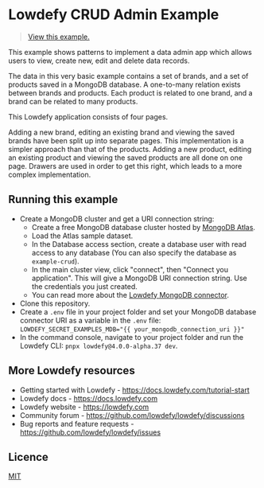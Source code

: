 # Lowdefy CRUD Admin Example

> [View this example.](https://example-crud.lowdefy.com)

This example shows patterns to implement a data admin app which allows users to view, create new, edit and delete data records.

The data in this very basic example contains a set of brands, and a set of products saved in a MongoDB database. A one-to-many relation exists between brands and products. Each product is related to one brand, and a brand can be related to many products.

This Lowdefy application consists of four pages.

Adding a new brand, editing an existing brand and viewing the saved brands have been split up into separate pages. This implementation is a simpler approach than that of the products. Adding a new product, editing an existing product and viewing the saved products are all done on one page. Drawers are used in order to get this right, which leads to a more complex implementation.

## Running this example

-  Create a MongoDB cluster and get a URI connection string:
    - Create a free MongoDB database cluster hosted by [MongoDB Atlas](https://www.mongodb.com/try).
    - Load the Atlas sample dataset.
    - In the Database access section, create a database user with read access to any database (You can also specify the database as `example-crud`).
    - In the main cluster view, click "connect", then "Connect you application". This will give a MongoDB URI connection string. Use the credentials you just created.
    - You can read more about the [Lowdefy MongoDB connector](https://docs.lowdefy.com/MongoDB).
- Clone this repository.
- Create a `.env` file in your project folder and set your MongoDB database connector URI as a variable in the `.env` file: `LOWDEFY_SECRET_EXAMPLES_MDB="{{ your_mongodb_connection_uri }}"`
- In the command console, navigate to your project folder and run the Lowdefy CLI: `pnpx lowdefy@4.0.0-alpha.37 dev`.

## More Lowdefy resources

- Getting started with Lowdefy - https://docs.lowdefy.com/tutorial-start
- Lowdefy docs - https://docs.lowdefy.com
- Lowdefy website - https://lowdefy.com
- Community forum - https://github.com/lowdefy/lowdefy/discussions
- Bug reports and feature requests - https://github.com/lowdefy/lowdefy/issues

## Licence

[MIT](https://github.com/lowdefy/lowdefy-example-crud/blob/main/LICENSE)
